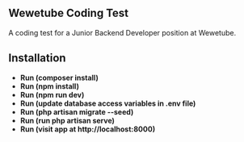 ## Wewetube Coding Test

A coding test for a Junior Backend Developer position at Wewetube.

## Installation

- **Run (composer install)**
- **Run (npm install)**
- **Run (npm run dev)**
- **Run (update database access variables in .env file)**
- **Run (php artisan migrate --seed)**
- **Run (run php artisan serve)**
- **Run (visit app at http://localhost:8000)**


